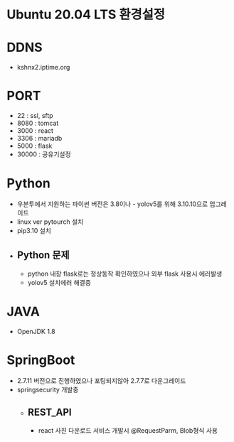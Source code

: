 Ubuntu 20.04 LTS 환경설정
=============

# DDNS
* kshnx2.iptime.org

# PORT
* 22 : ssl, sftp
* 8080 : tomcat
* 3000 : react
* 3306 : mariadb
* 5000 : flask
* 30000 : 공유기설정

# Python
- 우분투에서 지원하는 파이썬 버전은 3.8이나 - yolov5를 위해 3.10.10으로 업그레이드 
- linux ver pytourch 설치
- pip3.10 설치
- ## Python 문제
  - python 내장 flask로는 정상동작 확인하였으나 외부 flask 사용시 에러발생
  - yolov5 설치에러 해결중 

# JAVA
- OpenJDK 1.8

# SpringBoot
- 2.7.11 버전으로 진행하였으나 포팅되지않아 2.7.7로 다운그레이드
- springsecurity 개발중
  - ## REST_API
    - react 사진 다운로드 서비스 개발시 @RequestParm, Blob형식 사용


